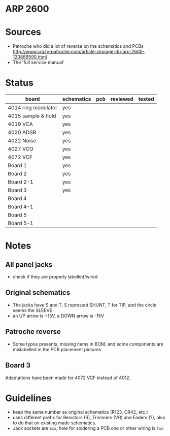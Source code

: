 # ARP 2600
 
# Sources
- Patroche who did a lot of reverse on the schematics and PCBs http://www.crazy-patroche.com/article-clonage-du-arp-2600-120886590.html
- The 'full service manual'

# Status

|        board        | schematics | pcb | reviewed | tested |
| ------------------- | ---------- | --- | -------- | ------ |
| 4014 ring modulator | yes        |     |          |        |
| 4015 sample & hold  | yes |     |          |        |
| 4019 VCA            | yes |     |          |        |
| 4020 ADSR           | yes        |     |          |        |
| 4022 Noise          | yes |     |          |        |
| 4027 VCO            | yes        |     |          |        |
| 4072 VCF            | yes        |     |          |        |
| Board 1             | yes |     |          |        |
| Board 2             | yes |     |          |        |
| Board 2-1           | yes |     |          |        |
| Board 3             | yes |     |          |        |
| Board 4             |            |     |          |        |
| Board 4-1           |            |     |          |        |
| Board 5             |            |     |          |        |
| Board 5-1           |            |     |          |        |

# Notes
## All panel jacks
- check if they are properly labelled/wired

## Original schematics
- The jacks have S and T, S represent SHUNT, T for TIP, and the circle seems the SLEEVE
- an UP arrow is +15V, a DOWN arrow is -15V

## Patroche reverse
- Some typos presents, missing items in BOM, and some components are mislabelled in the PCB placement pictures

## Board 3
Adaptations have been made for 4072 VCF instead of 4012.

# Guidelines
- keep the same number as original schematics (R123, CR42, etc.)
- uses different prefix for Resistors (R), Trimmers (VR) and Faders (?), also to do that on existing made schematics.
- Jack sockets are `Exx`, hole for soldering a PCB one or other wiring is `Txx`
